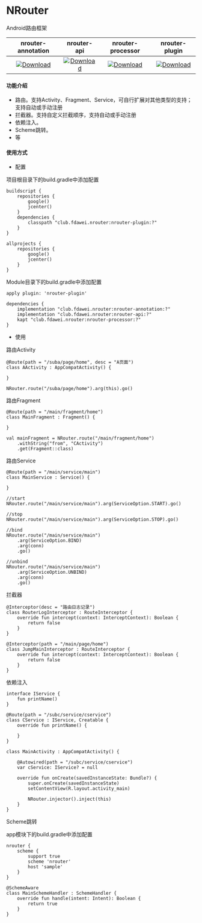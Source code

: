 # NRouter

Android路由框架

| nrouter-annotation | nrouter-api | nrouter-processor | nrouter-plugin |
| :---: | :---: | :---: | :---: |
| [ ![Download](https://api.bintray.com/packages/fangdawei/maven/nrouter-annotation/images/download.svg?version=1.0.5) ](https://bintray.com/fangdawei/maven/nrouter-annotation/1.0.5/link) | [ ![Download](https://api.bintray.com/packages/fangdawei/maven/nrouter-api/images/download.svg?version=1.0.5) ](https://bintray.com/fangdawei/maven/nrouter-api/1.0.5/link) | [ ![Download](https://api.bintray.com/packages/fangdawei/maven/nrouter-processor/images/download.svg?version=1.0.5) ](https://bintray.com/fangdawei/maven/nrouter-processor/1.0.5/link) | [ ![Download](https://api.bintray.com/packages/fangdawei/maven/nrouter-plugin/images/download.svg?version=1.0.5) ](https://bintray.com/fangdawei/maven/nrouter-plugin/1.0.5/link) |

#### 功能介绍
* 路由。支持Activity、Fragment、Service，可自行扩展对其他类型的支持；支持自动或手动注册
* 拦截器。支持自定义拦截顺序，支持自动或手动注册
* 依赖注入。
* Scheme跳转。
* 等


#### 使用方式
* 配置

项目根目录下的build.gradle中添加配置

```
buildscript {
    repositories {
        google()
        jcenter()
    }
    dependencies {
        classpath "club.fdawei.nrouter:nrouter-plugin:?"
    }
}

allprojects {
    repositories {
        google()
        jcenter()
    }
}
```

Module目录下的build.gradle中添加配置

```
apply plugin: 'nrouter-plugin'

dependencies {
    implementation "club.fdawei.nrouter:nrouter-annotation:?"
    implementation "club.fdawei.nrouter:nrouter-api:?"
    kapt "club.fdawei.nrouter:nrouter-processor:?"
}
```

* 使用

路由Activity

```
@Route(path = "/suba/page/home", desc = "A页面")
class AActivity : AppCompatActivity() {

}

NRouter.route("/suba/page/home").arg(this).go()
```

路由Fragment

```
@Route(path = "/main/fragment/home")
class MainFragment : Fragment() {

}

val mainFragment = NRouter.route("/main/fragment/home")
    .withString("from", "CActivity")
    .get(Fragment::class)
```

路由Service

```
@Route(path = "/main/service/main")
class MainService : Service() {

}

//start
NRouter.route("/main/service/main").arg(ServiceOption.START).go()

//stop
NRouter.route("/main/service/main").arg(ServiceOption.STOP).go()

//bind
NRouter.route("/main/service/main")
    .arg(ServiceOption.BIND)
    .arg(conn)
    .go()

//unbind
NRouter.route("/main/service/main")
    .arg(ServiceOption.UNBIND)
    .arg(conn)
    .go()

```

拦截器

```
@Interceptor(desc = "路由日志记录")
class RouterLogInterceptor : RouteInterceptor {
    override fun intercept(context: InterceptContext): Boolean {
        return false
    }
}

@Interceptor(path = "/main/page/home")
class JumpMainInterceptor : RouteInterceptor {
    override fun intercept(context: InterceptContext): Boolean {
        return false
    }
}
```

依赖注入

```
interface IService {
    fun printName()
}

@Route(path = "/subc/service/cservice")
class CService : IService, Creatable {
    override fun printName() {
        
    }
}

class MainActivity : AppCompatActivity() {

    @Autowired(path = "/subc/service/cservice")
    var cService: IService? = null

    override fun onCreate(savedInstanceState: Bundle?) {
        super.onCreate(savedInstanceState)
        setContentView(R.layout.activity_main)

        NRouter.injector().inject(this)
    }
}
```

Scheme跳转

app模块下的build.gradle中添加配置

```
nrouter {
    scheme {
        support true
        scheme 'nrouter'
        host 'sample'
    }
}

@SchemeAware
class MainSchemeHandler : SchemeHandler {
    override fun handle(intent: Intent): Boolean {
        return true
    }
}
```

